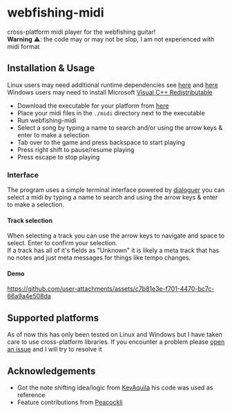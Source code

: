 # webfishing-midi
cross-platform midi player for the webfishing guitar!\
**Warning** ⚠️: the code may or may not be slop, I am not experienced with midi format

## Installation & Usage
Linux users may need additional runtime dependencies see [here](https://github.com/enigo-rs/enigo?tab=readme-ov-file#runtime-dependencies) and [here](https://github.com/nashaofu/xcap/?tab=readme-ov-file#linux-system-requirements)\
Windows users may need to install Microsoft [Visual C++ Redistributable](https://aka.ms/vs/17/release/vc_redist.x64.exe)
- Download the executable for your platform from [here](https://github.com/yobson1/webfishing-midi/releases)
- Place your midi files in the `./midi` directory next to the executable
- Run webfishing-midi
- Select a song by typing a name to search and/or using the arrow keys & enter to make a selection
- Tab over to the game and press backspace to start playing
- Press right shift to pause/resume playing
- Press escape to stop playing

### Interface
The program uses a simple terminal interface powered by [dialoguer](https://github.com/console-rs/dialoguer) you can select a midi by typing a name to search and using the arrow keys & enter to make a selection.

#### Track selection
When selecting a track you can use the arrow keys to navigate and space to select. Enter to confirm your selection.\
If a track has all of it's fields as "Unknown" it is likely a meta track that has no notes and just meta messages for things like tempo changes.

#### Demo
https://github.com/user-attachments/assets/c7b81e3e-f701-4470-bc7c-66a9a4e508da

## Supported platforms
As of now this has only been tested on Linux and Windows but I have taken care to use cross-platform libraries. If you encounter a problem please [open an issue](https://github.com/yobson1/webfishing-midi/issues) and I will try to resolve it

## Acknowledgements
- Got the note shifting idea/logic from [KevAquila](https://github.com/KevAquila/WEBFISHING-Guitar-Player) his code was used as reference
- Feature contributions from [Peacockli](https://github.com/Peacockli/webfishing-midi)
